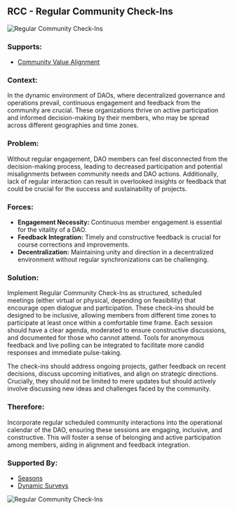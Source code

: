 ## RCC - Regular Community Check-Ins

![Regular Community Check-Ins](./output/illustrations/regular_community_check_ins.png)

### Supports:

* [Community Value Alignment](./community_value_alignment.html)

### Context:

In the dynamic environment of DAOs, where decentralized governance and operations prevail, continuous engagement and feedback from the community are crucial. These organizations thrive on active participation and informed decision-making by their members, who may be spread across different geographies and time zones.

### Problem:

Without regular engagement, DAO members can feel disconnected from the decision-making process, leading to decreased participation and potential misalignments between community needs and DAO actions. Additionally, lack of regular interaction can result in overlooked insights or feedback that could be crucial for the success and sustainability of projects.

### Forces:

- **Engagement Necessity:** Continuous member engagement is essential for the vitality of a DAO.
- **Feedback Integration:** Timely and constructive feedback is crucial for course corrections and improvements.
- **Decentralization:** Maintaining unity and direction in a decentralized environment without regular synchronizations can be challenging.

### Solution:

Implement Regular Community Check-Ins as structured, scheduled meetings (either virtual or physical, depending on feasibility) that encourage open dialogue and participation. These check-ins should be designed to be inclusive, allowing members from different time zones to participate at least once within a comfortable time frame. Each session should have a clear agenda, moderated to ensure constructive discussions, and documented for those who cannot attend. Tools for anonymous feedback and live polling can be integrated to facilitate more candid responses and immediate pulse-taking.

The check-ins should address ongoing projects, gather feedback on recent decisions, discuss upcoming initiatives, and align on strategic directions. Crucially, they should not be limited to mere updates but should actively involve discussing new ideas and challenges faced by the community.

### Therefore:

Incorporate regular scheduled community interactions into the operational calendar of the DAO, ensuring these sessions are engaging, inclusive, and constructive. This will foster a sense of belonging and active participation among members, aiding in alignment and feedback integration.

### Supported By:

* [Seasons](./seasons.html)
* [Dynamic Surveys](./dynamic_surveys.html)

![Regular Community Check-Ins](./output/regular_community_check_ins_specific_graph.png)